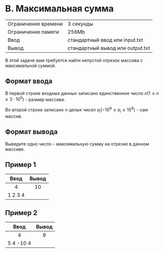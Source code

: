 # B. Максимальная сумма

|                     |                                  |
| ------------------- | -------------------------------- |
| Ограничение времени | 3 секунды                        |
| Ограничение памяти  | 256Mb                            |
| Ввод                | стандартный ввод или input.txt   |
| Вывод               | стандартный вывод или output.txt |

В этой задаче вам требуется найти непустой отрезок массива с максимальной суммой.

## Формат ввода

В первой строке входных данных записано единственное число $n (1≤n≤3⋅10^5)$ -  размер массива.

Во второй строке записано n целых чисел $a_i (−10^9≤a_i≤10^9)$ - сам массив.

## Формат вывода

Выведите одно число - максимальную сумму на отрезке в данном массиве.

## Пример 1

|  Ввод   | Вывод |
| :-----: | :---: |
|    4    |  10   |
| 1 2 3 4 |       |

## Пример 2

|   Ввод    | Вывод |
| :-------: | :---: |
|     4     |   9   |
| 5 4 -10 4 |

